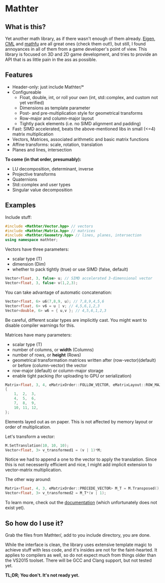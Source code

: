 Mathter
===

What is this?
---
Yet another math library, as if there wasn't enough of them already.
[Eigen](http://eigen.tuxfamily.org/), [CML](http://cmldev.net/) 
and [mathfu](https://github.com/google/mathfu) are all great ones (check them out!), but still, I found annoyances in all of them from a game developer's point of view. This library is focused on 3D and 2D game development, and tries to provide an API that is as little pain in the ass as possible.

Features
---
- Header-only: just include Mathter/*
- Configureable
  - Float, double, int, or roll your own (int, std::complex, and custom not yet verified)
  - Dimensions as template parameter
  - Post- and pre-multiplication style for geometrical transforms
  - Row-major and column-major layout
  - Tightly pack elements (i.e. no SIMD alignment and padding)
- Fast: SIMD accelerated, beats the above-mentioned libs in small (<=4) matrix multiplication
- Vectors, Matrices, associated arithmetic and basic matrix functions
- Affine transforms: scale, rotation, translation
- Planes and lines, intersection

**To come (in that order, presumably):**
- LU decomposition, determinant, inverse
- Projective transforms
- Quaternions
- Std::complex and user types
- Singular value decomposition

Examples
---
Include stuff:
```c++
#include <Mathter/Vector.hpp> // vectors
#include <Mathter/Matrix.hpp> // matrices
#include <Mathter/Geometry.hpp> // lines, planes, intersection
using namespace mathter;
```

Vectors have three parameters:
- scalar type (T)
- dimension (Dim)
- whether to pack tightly (true) or use SIMD (false, default)
```c++
Vector<float, 3, false> u; // SIMD accelerated 3-dimensional vector
Vector<float, 3, false> v(1,2,3);
```

You can take advantage of automatic concatenation:
```c++
Vector<float, 6> u6(7,8,9, u); // 7,8,9,4,5,6
Vector<float, 6> v6 = u | v; // 4,5,6,1,2,3
Vector<double, 6> w6 = { u,v }; // 4,5,6,1,2,3
```
Be careful, different scalar types are implicitly cast.
You might want to disable compiler warnings for this.

Matrices have many parameters:
- scalar type (T)
- number of columns, or **width** (Columns)
- number of rows, or **height** (Rows)
- geometrical transformation matrices written after (row-vector)(default) or before (column-vector) the vector
- row-major (default) or column-major storage
- enable tight packing (for uploading to GPU or serialization)
```c++
Matrix<float, 3, 4, eMatrixOrder::FOLLOW_VECTOR, eMatrixLayout::ROW_MAJOR, false> M =
{
	1,	2,	3,
	4,	5,	6,
	7,	8,	9,
	10,	11,	12,
};
```
Elements layed out as on paper. This is not affected by memory layout or order of multiplication.

Let's transform a vector:
```c++
M.SetTranslation(10, 10, 10);
Vector<float, 3> v_transformed1 = (v | 1)*M;
```
Notice we had to append a one to the vector to apply the translation. Since this is not necesserily efficient and nice, I might add implicit extension to vector-matrix multiplication.

The other way around:
```c++
Matrix<float, 4, 3, eMatrixOrder::PRECEDE_VECTOR> M_T = M.Transposed();
Vector<float, 3> v_transformed2 = M_T*(v | 1);
```

To learn more, check out the [documentation](about:blank) (which unfortunately does not exist yet).


So how do I use it?
---
Grab the files from Mathter/, add to you include directory, you are done.

While the interface is clean, the library uses extensive template magic to achieve stuff with less code, and it's insides are not for the faint-hearted. It applies to compilers as well, so do not expect much from things older than the VS2015 toolset. There will be GCC and Clang support, but not tested yet.

**TL;DR; You don't. It's not ready yet.**



















